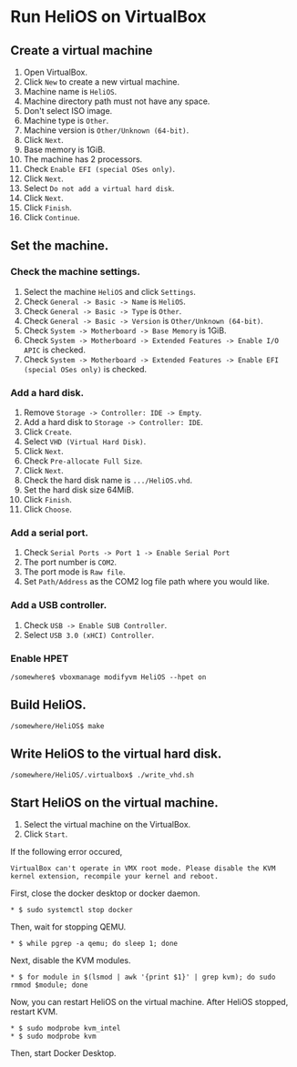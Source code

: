 # Run HeliOS on VirtualBox

## Create a virtual machine

1. Open VirtualBox.
1. Click `New` to create a new virtual machine.
1. Machine name is `HeliOS`.
1. Machine directory path must not have any space.
1. Don't select ISO image.
1. Machine type is `Other`.
1. Machine version is `Other/Unknown (64-bit)`.
1. Click `Next`.
1. Base memory is 1GiB.
1. The machine has 2 processors.
1. Check `Enable EFI (special OSes only)`.
1. Click `Next`.
1. Select `Do not add a virtual hard disk`.
1. Click `Next`.
1. Click `Finish`.
1. Click `Continue`.

## Set the machine.

### Check the machine settings.

1. Select the machine `HeliOS` and click `Settings`.
1. Check `General -> Basic -> Name` is `HeliOS`.
1. Check `General -> Basic -> Type` is `Other`.
1. Check `General -> Basic -> Version` is `Other/Unknown (64-bit)`.
1. Check `System -> Motherboard -> Base Memory` is 1GiB.
1. Check `System -> Motherboard -> Extended Features -> Enable I/O APIC` is checked.
1. Check `System -> Motherboard -> Extended Features -> Enable EFI (special OSes only)` is checked.

### Add a hard disk.

1. Remove `Storage -> Controller: IDE -> Empty`.
1. Add a hard disk to `Storage -> Controller: IDE`.
1. Click `Create`.
1. Select `VHD (Virtual Hard Disk)`.
1. Click `Next`.
1. Check `Pre-allocate Full Size`.
1. Click `Next`.
1. Check the hard disk name is `.../HeliOS.vhd`.
1. Set the hard disk size 64MiB.
1. Click `Finish`.
1. Click `Choose`.

### Add a serial port.

1. Check `Serial Ports -> Port 1 -> Enable Serial Port`
1. The port number is `COM2`.
1. The port mode is `Raw file`.
1. Set `Path/Address` as the COM2 log file path where you would like.

### Add a USB controller.

1. Check `USB -> Enable SUB Controller`.
1. Select `USB 3.0 (xHCI) Controller`.

### Enable HPET

```
/somewhere$ vboxmanage modifyvm HeliOS --hpet on
```

## Build HeliOS.

```
/somewhere/HeliOS$ make
```

## Write HeliOS to the virtual hard disk.

```
/somewhere/HeliOS/.virtualbox$ ./write_vhd.sh
```

## Start HeliOS on the virtual machine.

1. Select the virtual machine on the VirtualBox.
1. Click `Start`.

If the following error occured,

```
VirtualBox can't operate in VMX root mode. Please disable the KVM kernel extension, recompile your kernel and reboot.
```

First, close the docker desktop or docker daemon.

```
* $ sudo systemctl stop docker
```

Then, wait for stopping QEMU.

```
* $ while pgrep -a qemu; do sleep 1; done
```

Next, disable the KVM modules.

```
* $ for module in $(lsmod | awk '{print $1}' | grep kvm); do sudo rmmod $module; done
```

Now, you can restart HeliOS on the virtual machine.
After HeliOS stopped, restart KVM.

```
* $ sudo modprobe kvm_intel
* $ sudo modprobe kvm
```

Then, start Docker Desktop.

